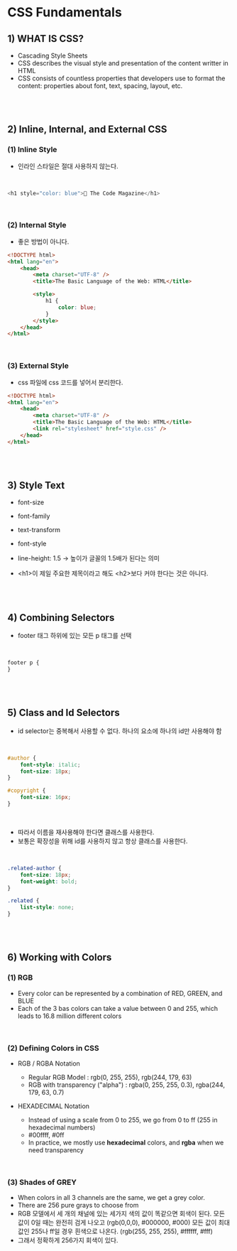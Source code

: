 # CSS Fundamentals

## 1) WHAT IS CSS?

-   Cascading Style Sheets
-   CSS describes the visual style and presentation of the content writter in HTML
-   CSS consists of countless properties that developers use to format the content: properties about font, text, spacing, layout, etc.

<br><br>

## 2) Inline, Internal, and External CSS

### (1) Inline Style

-   인라인 스타일은 절대 사용하지 않는다.

<br>

```javascript
<h1 style="color: blue">📘 The Code Magazine</h1>
```

<br>

### (2) Internal Style

-   좋은 방법이 아니다.

```html
<!DOCTYPE html>
<html lang="en">
    <head>
        <meta charset="UTF-8" />
        <title>The Basic Language of the Web: HTML</title>

        <style>
            h1 {
                color: blue;
            }
        </style>
    </head>
</html>
```

<br>

### (3) External Style

-   css 파일에 css 코드를 넣어서 분리한다.

```html
<!DOCTYPE html>
<html lang="en">
    <head>
        <meta charset="UTF-8" />
        <title>The Basic Language of the Web: HTML</title>
        <link rel="stylesheet" href="style.css" />
    </head>
</html>
```

<br><bR>

## 3) Style Text

-   font-size
-   font-family
-   text-transform
-   font-style
-   line-height: 1.5 -> 높이가 글꼴의 1.5배가 된다는 의미

-   \<h1\>이 제일 주요한 제목이라고 해도 \<h2\>보다 커야 한다는 것은 아니다.

<br><br>

## 4) Combining Selectors

-   footer 태그 하위에 있는 모든 p 태그를 선택

<br>

```css
footer p {
}
```

<br><br>

## 5) Class and Id Selectors

-   id selector는 중복해서 사용할 수 없다. 하나의 요소에 하나의 id만 사용해야 함

<br>

```css
#author {
    font-style: italic;
    font-size: 18px;
}

#copyright {
    font-size: 16px;
}
```

<br>

-   따라서 이름을 재사용해야 한다면 클래스를 사용한다.
-   보통은 확장성을 위해 id를 사용하지 않고 항상 클래스를 사용한다.

<br>

```css
.related-author {
    font-size: 18px;
    font-weight: bold;
}

.related {
    list-style: none;
}
```

<br><br>

## 6) Working with Colors

### (1) RGB

-   Every color can be represented by a combination of RED, GREEN, and BLUE
-   Each of the 3 bas colors can take a value between 0 and 255, which leads to 16.8 million different colors

<br>

### (2) Defining Colors in CSS

-   RGB / RGBA Notation

    -   Regular RGB Model : rgb(0, 255, 255), rgb(244, 179, 63)
    -   RGB with transparency ("alpha") : rgba(0, 255, 255, 0.3), rgba(244, 179, 63, 0.7)

-   HEXADECIMAL Notation
    -   Instead of using a scale from 0 to 255, we go from 0 to ff (255 in hexadecimal numbers)
    -   #00ffff, #0ff
    -   In practice, we mostly use **hexadecimal** colors, and **rgba** when we need transparency

<br>

### (3) Shades of GREY

-   When colors in all 3 channels are the same, we get a grey color.
-   There are 256 pure grays to choose from
-   RGB 모델에서 세 개의 채널에 있는 세가지 색의 값이 똑같으면 회색이 된다. 모든 값이 0일 때는 완전히 검게 나오고 (rgb(0,0,0), #000000, #000) 모든 값이 최대값인 255나 ff일 경우 흰색으로 나온다. (rgb(255, 255, 255), #ffffff, #fff)
-   그래서 정확하게 256가지 회색이 있다.
